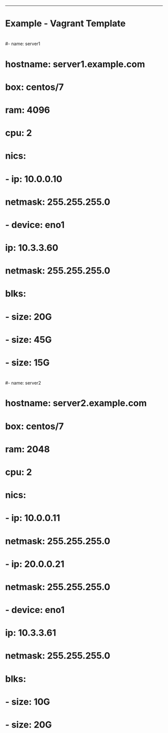 ---

#
# Example - Vagrant Template
#
#- name: server1
#  hostname: server1.example.com
#  box: centos/7
#  ram: 4096
#  cpu: 2
#  nics:
#    - ip: 10.0.0.10  
#      netmask: 255.255.255.0
#    - device: eno1
#      ip: 10.3.3.60
#      netmask: 255.255.255.0
#  blks:
#    - size: 20G
#    - size: 45G
#    - size: 15G
#
#- name: server2
#  hostname: server2.example.com
#  box: centos/7
#  ram: 2048
#  cpu: 2
#  nics:
#    - ip: 10.0.0.11
#      netmask: 255.255.255.0
#    - ip: 20.0.0.21
#      netmask: 255.255.255.0
#    - device: eno1
#      ip: 10.3.3.61
#      netmask: 255.255.255.0
#  blks:
#    - size: 10G
#    - size: 20G
